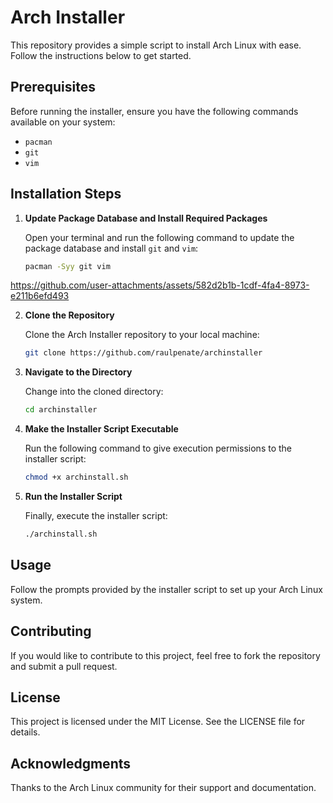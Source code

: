 # Arch Installer

This repository provides a simple script to install Arch Linux with ease. Follow the instructions below to get started.

## Prerequisites

Before running the installer, ensure you have the following commands available on your system:

- `pacman`
- `git`
- `vim`

## Installation Steps


1. **Update Package Database and Install Required Packages**

   Open your terminal and run the following command to update the package database and install `git` and `vim`:

   ```bash
   pacman -Syy git vim
   ```


https://github.com/user-attachments/assets/582d2b1b-1cdf-4fa4-8973-e211b6efd493


2. **Clone the Repository**

   Clone the Arch Installer repository to your local machine:

   ```bash
   git clone https://github.com/raulpenate/archinstaller
   ```

3. **Navigate to the Directory**

   Change into the cloned directory:

   ```bash
   cd archinstaller
   ```

4. **Make the Installer Script Executable**

   Run the following command to give execution permissions to the installer script:

   ```bash
   chmod +x archinstall.sh
   ```

5. **Run the Installer Script**

   Finally, execute the installer script:

   ```bash
   ./archinstall.sh
   ```

## Usage

Follow the prompts provided by the installer script to set up your Arch Linux system.

## Contributing

If you would like to contribute to this project, feel free to fork the repository and submit a pull request.

## License

This project is licensed under the MIT License. See the LICENSE file for details.

## Acknowledgments

Thanks to the Arch Linux community for their support and documentation.

